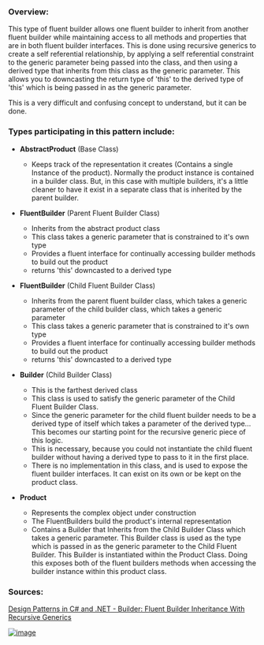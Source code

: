 ### Overview:


This type of fluent builder allows one fluent builder to inherit from another fluent builder while maintaining access to all methods and properties that are in both fluent builder interfaces. This is done using recursive generics to create a self referential relationship, by applying a self referential constraint to the generic parameter being passed into the class, and then using a derived type that inherits from this class as the generic parameter. This allows you to downcasting the return type of 'this' to the derived type of 'this' which is being passed in as the generic parameter.

This is a very difficult and confusing concept to understand, but it can be done.


### Types participating in this pattern include:

- **AbstractProduct** (Base Class)
	- Keeps track of the representation it creates (Contains a single Instance of the product). Normally the product instance is contained in a builder class. But, in this case with multiple builders, it's a little cleaner to have it exist in a separate class that is inherited by the parent builder.

- **FluentBuilder** (Parent Fluent Builder Class)
	- Inherits from the abstract product class
	- This class takes a generic parameter that is constrained to it's own type
	- Provides a fluent interface for continually accessing builder methods to build out the product
	-  returns 'this' downcasted to a derived type

- **FluentBuilder** (Child Fluent Builder Class)
	- Inherits from the parent fluent builder class, which takes a generic parameter of the child builder class, which takes a generic parameter
	- This class takes a generic parameter that is constrained to it's own type
	- Provides a fluent interface for continually accessing builder methods to build out the product
	- returns 'this' downcasted to a derived type

- **Builder** (Child Builder Class)
	- This is the farthest derived class
	-  This class is used to satisfy the generic parameter of the Child Fluent Builder Class. 
	- Since the generic parameter for the child fluent builder needs to be a derived type of itself which takes a parameter of the derived type... This becomes our starting point for the recursive generic piece of this logic.
	- This is necessary, because you could not instantiate the child fluent builder without having a derived type to pass to it in the first place.
	- There is no implementation in this class, and is used to expose the fluent builder interfaces. It can exist on its own or be kept on the product class.

- **Product**
	- Represents the complex object under construction
	- The FluentBuilders build the product's internal representation  
	- Contains a Builder that Inherits from the Child Builder Class which takes a generic parameter. This Builder class is used as the type which is passed in as the generic parameter to the Child Fluent Builder. 
	  This Builder is instantiated within the Product Class. 
	  Doing this exposes both of the fluent builders methods when accessing the builder instance within this product class.

### Sources:
[Design Patterns in C# and .NET - Builder: Fluent Builder Inheritance With Recursive Generics](https://www.udemy.com/course/design-patterns-csharp-dotnet/)

[![image](https://github.com/nicholasrwx/GangOfFourPatterns/blob/main/Imgs/back-arrow_1f519.png)](https://github.com/nicholasrwx/GangOfFourPatterns/tree/main)

